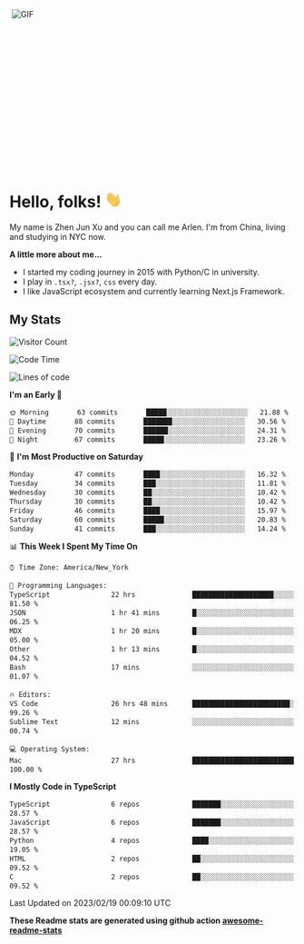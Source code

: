 <img align="right" alt="GIF" src="https://media.giphy.com/media/xUA7bdpLxQhsSQdyog/giphy.gif" width="500" height="320" />

# Hello, folks! <img src="https://raw.githubusercontent.com/arlenxuzj/arlenxuzj/master/assets/wave.gif" width="30px">

My name is Zhen Jun Xu and you can call me Arlen. I'm from China, living and studying in NYC now.

**A little more about me...**

 - I started my coding journey in 2015 with Python/C in university.
 - I play in `.tsx?`, `.jsx?`, `css` every day.
 - I like JavaScript ecosystem and currently learning Next.js Framework.

## My Stats

![Visitor Count](https://komarev.com/ghpvc/?username=arlenxuzj&color=blue&label=Profile+Views)

<!--START_SECTION:waka-->
![Code Time](http://img.shields.io/badge/Code%20Time-3%2C077%20hrs%2029%20mins-blue)

![Lines of code](https://img.shields.io/badge/From%20Hello%20World%20I%27ve%20Written-431%20Thousand%20lines%20of%20code-blue)

**I'm an Early 🐤** 

```text
🌞 Morning       63 commits       █████░░░░░░░░░░░░░░░░░░░░   21.88 % 
🌆 Daytime       88 commits       ███████░░░░░░░░░░░░░░░░░░   30.56 % 
🌃 Evening       70 commits       ██████░░░░░░░░░░░░░░░░░░░   24.31 % 
🌙 Night         67 commits       █████░░░░░░░░░░░░░░░░░░░░   23.26 % 

```
📅 **I'm Most Productive on Saturday** 

```text
Monday          47 commits       ████░░░░░░░░░░░░░░░░░░░░░   16.32 % 
Tuesday         34 commits       ███░░░░░░░░░░░░░░░░░░░░░░   11.81 % 
Wednesday       30 commits       ██░░░░░░░░░░░░░░░░░░░░░░░   10.42 % 
Thursday        30 commits       ██░░░░░░░░░░░░░░░░░░░░░░░   10.42 % 
Friday          46 commits       ████░░░░░░░░░░░░░░░░░░░░░   15.97 % 
Saturday        60 commits       █████░░░░░░░░░░░░░░░░░░░░   20.83 % 
Sunday          41 commits       ███░░░░░░░░░░░░░░░░░░░░░░   14.24 % 

```


📊 **This Week I Spent My Time On** 

```text
⌚︎ Time Zone: America/New_York

💬 Programming Languages: 
TypeScript               22 hrs              ████████████████████░░░░░   81.50 % 
JSON                     1 hr 41 mins        █░░░░░░░░░░░░░░░░░░░░░░░░   06.25 % 
MDX                      1 hr 20 mins        █░░░░░░░░░░░░░░░░░░░░░░░░   05.00 % 
Other                    1 hr 13 mins        █░░░░░░░░░░░░░░░░░░░░░░░░   04.52 % 
Bash                     17 mins             ░░░░░░░░░░░░░░░░░░░░░░░░░   01.07 % 

🔥 Editors: 
VS Code                  26 hrs 48 mins      ████████████████████████░   99.26 % 
Sublime Text             12 mins             ░░░░░░░░░░░░░░░░░░░░░░░░░   00.74 % 

💻 Operating System: 
Mac                      27 hrs              █████████████████████████   100.00 % 

```

**I Mostly Code in TypeScript** 

```text
TypeScript               6 repos             ███████░░░░░░░░░░░░░░░░░░   28.57 % 
JavaScript               6 repos             ███████░░░░░░░░░░░░░░░░░░   28.57 % 
Python                   4 repos             ████░░░░░░░░░░░░░░░░░░░░░   19.05 % 
HTML                     2 repos             ██░░░░░░░░░░░░░░░░░░░░░░░   09.52 % 
C                        2 repos             ██░░░░░░░░░░░░░░░░░░░░░░░   09.52 % 

```



 Last Updated on 2023/02/19 00:09:10 UTC
<!--END_SECTION:waka-->

**These Readme stats are generated using github action [awesome-readme-stats](https://github.com/anmol098/waka-readme-stats)**

